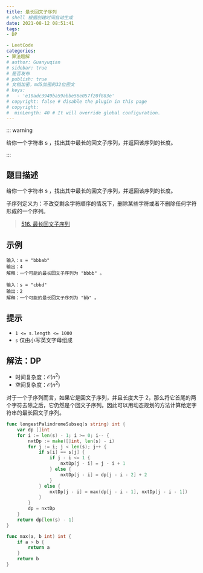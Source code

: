 ```yaml
---
title: 最长回文子序列
# shell 根据创建时间自动生成
date: 2021-08-12 08:51:41
tags:
- DP

- LeetCode
categories:
- 算法题解
# author: Guanyuqian
# sidebar: true
# 是否发布
# publish: true
# 文档加密，md5加密的32位密文
# keys:
# 	- 'e10adc3949ba59abbe56e057f20f883e'
# copyright: false # disable the plugin in this page 
# copyright:
#  minLength: 40 # It will override global configuration. 
---
```


::: warning

给你一个字符串 s ，找出其中最长的回文子序列，并返回该序列的长度。

:::

<!-- more -->

## 题目描述

给你一个字符串 s ，找出其中最长的回文子序列，并返回该序列的长度。

子序列定义为：不改变剩余字符顺序的情况下，删除某些字符或者不删除任何字符形成的一个序列。

> [516. 最长回文子序列](https://leetcode-cn.com/problems/longest-palindromic-subsequence/)



## 示例

```
输入：s = "bbbab"
输出：4
解释：一个可能的最长回文子序列为 "bbbb" 。

输入：s = "cbbd"
输出：2
解释：一个可能的最长回文子序列为 "bb" 。
```



## 提示

- `1 <= s.length <= 1000`
- `s` 仅由小写英文字母组成

## 解法：DP

- 时间复杂度：$\mathcal{O}(n^2)$
- 空间复杂度：$\mathcal{O}(n^2)$

对于一个子序列而言，如果它是回文子序列，并且长度大于 2，那么将它首尾的两个字符去除之后，它仍然是个回文子序列。因此可以用动态规划的方法计算给定字符串的最长回文子序列。




```go
func longestPalindromeSubseq(s string) int {
    var dp []int
    for i := len(s) - 1; i >= 0; i-- {
        nxtDp := make([]int, len(s) - i)
        for j := i; j < len(s); j++ {
            if s[i] == s[j] {
                if j - i <= 1 {
                    nxtDp[j - i] = j - i + 1 
                } else {
                    nxtDp[j - i] = dp[j - i - 2] + 2
                }
            } else {
                nxtDp[j - i] = max(dp[j - i - 1], nxtDp[j - i - 1]) 
            }
        }
        dp = nxtDp
    }
    return dp[len(s) - 1]
}

func max(a, b int) int {
    if a > b {
        return a
    }
    return b
}
```